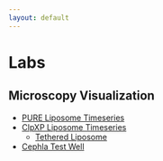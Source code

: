 ```yaml
---
layout: default
---
```


# Labs
## Microscopy Visualization
* [PURE Liposome Timeseries](https://nucleus.engineering/vizarr/?source=https://data.test.nucleus.engineering/20250922-cephla-processing/20250925-PURE-01.zarr)
* [ClpXP Liposome Timeseries](https://nucleus.engineering/vizarr/?source=https://data.test.nucleus.engineering/20250922-cephla-processing/20251007-ClpXP-01.zarr)
  * [Tethered Liposome](https://nucleus.engineering/vizarr/?source=https://data.test.nucleus.engineering/20250922-cephla-processing/20251007-ClpXP-01.zarr/E/4/0&viewState={%22target%22:[511.57184268321373,2136.1164385024754],%22zoom%22:2.038029752389647})
* [Cephla Test Well](https://nucleus.engineering/vizarr/?source=https://data.test.nucleus.engineering/20250319-cephla-test/E2-0.ome.zarr)

